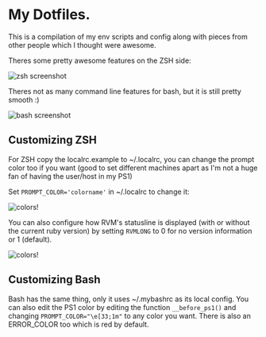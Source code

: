 My Dotfiles.
============

This is a compilation of my env scripts and config along with pieces from other people which I thought were awesome.

Theres some pretty awesome features on the ZSH side:

![zsh screenshot](https://raw.github.com/robhurring/dotfiles/master/.images/zsh-screenshot.png)

Theres not as many command line features for bash, but it is still pretty smooth :)

![bash screenshot](https://raw.github.com/robhurring/dotfiles/master/.images/bash-screenshot.png)

Customizing ZSH
----------------

For ZSH copy the localrc.example to ~/.localrc, you can change the prompt color too if you want (good to set different machines apart as I'm not a huge
fan of having the user/host in my PS1)

Set `PROMPT_COLOR='colorname'` in ~/.localrc to change it:

![colors!](https://raw.github.com/robhurring/dotfiles/master/.images/zsh-colors.png)

You can also configure how RVM's statusline is displayed (with or without the current ruby version) by setting `RVMLONG` to 0 for no version information or 1 (default).

![colors!](https://raw.github.com/robhurring/dotfiles/master/.images/zsh-rvm-status.png)

Customizing Bash
-----------------

Bash has the same thing, only it uses ~/.mybashrc as its local config. You can also edit the PS1 color by editing the function `__before_ps1()`
and changing `PROMPT_COLOR="\e[33;1m"` to any color you want. There is also an ERROR_COLOR too which is red by default.
